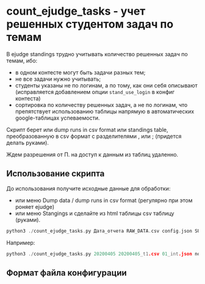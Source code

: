 # count_ejudge_tasks - учет решенных студентом задач по темам

В ejudge standings трудно учитывать количество решенных задач по темам, ибо:

* в одном контесте могут быть задачи разных тем;
* не все задачи нужно учитывать;
* студенты указаны не по логинам, а по тому, как они себя описывают (исправляется добавлением опции `stand_use_login` в конфиг контеста)
* сортировка по количеству решенных задач, а не по логинам, что препятствует использованию таблицы напрямую в автоматических google-таблицах успеваемости.

Скрипт берет или dump runs in csv format или standings table, преобразованную в csv формат с разделителями , или ; (придется делать руками).

Ждем разрешения от П. на доступ к данным из таблиц удаленно. 

## Использование скрипта

До использования получите исходные данные для обработки:

* или меню Dump data / dump runs in csv format (регулярно при этом роняет ejudge)
* или меню Stangings и сделайте из html таблицы csv таблицу (руками).

```cpp
python3 ./count_ejudge_tasks.py Дата_отчета RAW_DATA.csv config.json SUMMARY.csv
```
Например:
```cpp
python3 ./count_ejudge_tasks.py 20200405 20200405_t1.csv 01_int.json now.csv
```

## Формат файла конфигурации




